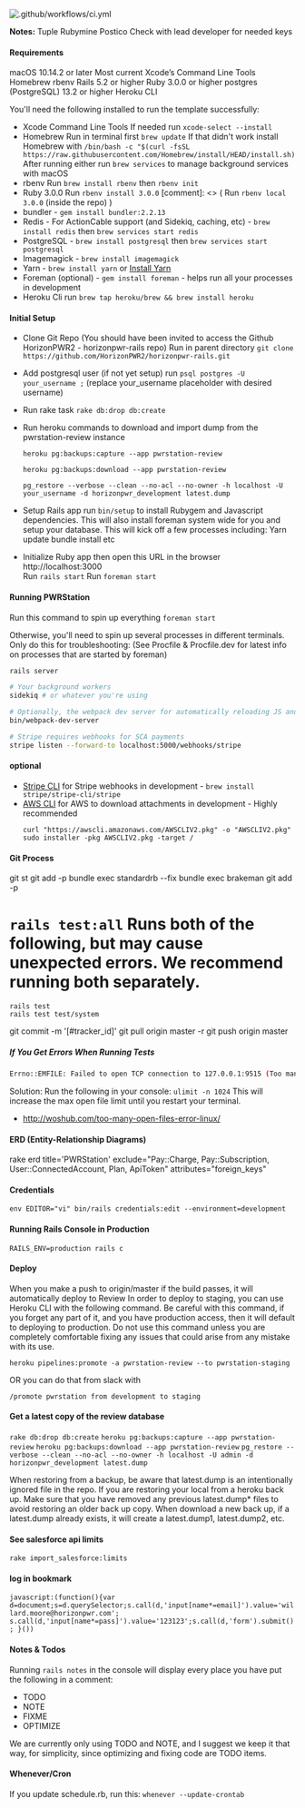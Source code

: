 
![.github/workflows/ci.yml](https://github.com/HorizonPWR2/horizonpwr-rails/workflows/.github/workflows/ci.yml/badge.svg)

**Notes:**
Tuple
Rubymine
Postico
Check with lead developer for needed keys 

#### Requirements
macOS 10.14.2 or later
Most current Xcode’s Command Line Tools 
Homebrew 
rbenv 
Rails 5.2 or higher
Ruby 3.0.0 or higher
postgres (PostgreSQL) 13.2 or higher
Heroku CLI

You'll need the following installed to run the template successfully:

* Xcode Command Line Tools
  If needed run `xcode-select --install`
* Homebrew 
  Run in terminal first `brew update` 
  If that didn't work install Homebrew with `/bin/bash -c "$(curl -fsSL https://raw.githubusercontent.com/Homebrew/install/HEAD/install.sh)`
  After running either run `brew services` to manage background services with macOS
* rbenv
  Run `brew install rbenv` then `rbenv init`
* Ruby 3.0.0
  Run `rbenv install 3.0.0`
[comment]: <> (  Run `rbenv local 3.0.0` &#40;inside the repo&#41; )
* bundler - `gem install bundler:2.2.13`  
* Redis - For ActionCable support (and Sidekiq, caching, etc) - `brew install redis` then `brew services start redis`
* PostgreSQL - `brew install postgresql` then `brew services start postgresql`
* Imagemagick - `brew install imagemagick`
* Yarn - `brew install yarn` or [Install Yarn](https://yarnpkg.com/en/docs/install)
* Foreman (optional) - `gem install foreman` - helps run all your
  processes in development
* Heroku Cli
  run `brew tap heroku/brew && brew install heroku`


#### Initial Setup
* Clone Git Repo (You should have been invited to access the Github HorizonPWR2 - horizonpwr-rails repo)
  Run in parent directory `git clone https://github.com/HorizonPWR2/horizonpwr-rails.git`
* Add postgresql user (if not yet setup)
  run `psql postgres -U your_username ;` (replace your_username placeholder with desired username)
* Run rake task `rake db:drop db:create`
* Run heroku commands to download and import dump from the pwrstation-review instance

  `heroku pg:backups:capture --app pwrstation-review`
  
  `heroku pg:backups:download --app pwrstation-review`
  
  `pg_restore --verbose --clean --no-acl --no-owner -h localhost -U your_username -d horizonpwr_development latest.dump`
  
* Setup Rails app
  run `bin/setup` to install Rubygem and Javascript dependencies. This will also install foreman system wide for you and setup your database.
    This will kick off a few processes including:
      Yarn update
      bundle install
      etc
* Initialize Ruby app then open this URL in the browser http://localhost:3000  
  Run `rails start` 
  Run `foreman start` 
  

#### Running PWRStation
Run this command to spin up everything
`foreman start`

Otherwise, you'll need to spin up several processes in different
terminals. Only do this for troubleshooting:
(See Procfile & Procfile.dev for latest info on processes that are started by foreman)

```bash
rails server

# Your background workers
sidekiq # or whatever you're using

# Optionally, the webpack dev server for automatically reloading JS and CSS changes
bin/webpack-dev-server

# Stripe requires webhooks for SCA payments
stripe listen --forward-to localhost:5000/webhooks/stripe
```

#### optional
* [Stripe CLI](https://stripe.com/docs/stripe-cli) for Stripe webhooks in development - `brew install stripe/stripe-cli/stripe`
* [AWS CLI](https://docs.aws.amazon.com/cli/latest/userguide/getting-started-install.html#command-line-installer---all-users) for AWS to download attachments in development - Highly recommended
    ```
    curl "https://awscli.amazonaws.com/AWSCLIV2.pkg" -o "AWSCLIV2.pkg"
    sudo installer -pkg AWSCLIV2.pkg -target /
    ```


#### Git Process
git st
git add -p
bundle exec standardrb --fix
bundle exec brakeman
git add -p
# `rails test:all` Runs both of the following, but may cause unexpected errors. We recommend running both separately.
    rails test
    rails test test/system
git commit -m '[#tracker_id]'
git pull origin master -r
git push origin master

##### If You Get Errors When Running Tests
```bash
Errno::EMFILE: Failed to open TCP connection to 127.0.0.1:9515 (Too many open files - socket(2) for "127.0.0.1" port 9515)
```
Solution:
Run the following in your console: `ulimit -n 1024`
This will increase the max open file limit until you restart your terminal.
- http://woshub.com/too-many-open-files-error-linux/

#### ERD (Entity-Relationship Diagrams)
rake erd title='PWRStation' exclude="Pay::Charge, Pay::Subscription, User::ConnectedAccount, Plan, ApiToken" attributes="foreign_keys"


#### Credentials
`env EDITOR="vi" bin/rails credentials:edit --environment=development`


#### Running Rails Console in Production
`RAILS_ENV=production rails c`


#### Deploy
When you make a push to origin/master if the build passes, it will automatically deploy to Review
In order to deploy to staging, you can use Heroku CLI with the following command.
Be careful with this command, if you forget any part of it, and you have production access, then it will default to 
deploying to production. Do not use this command unless you are completely comfortable fixing any issues that could arise 
from any mistake with its use.

`heroku pipelines:promote -a pwrstation-review --to pwrstation-staging`

OR you can do that from slack with

`/promote pwrstation from development to staging`


#### Get a latest copy of the review database
`rake db:drop db:create`
`heroku pg:backups:capture --app pwrstation-review`
`heroku pg:backups:download --app pwrstation-review`
`pg_restore --verbose --clean --no-acl --no-owner -h localhost -U admin -d horizonpwr_development latest.dump`

When restoring from a backup, be aware that latest.dump is an intentionally ignored file in the repo. If you are 
restoring your local from a heroku back up. Make sure that you have removed any previous latest.dump* files to avoid 
restoring an older back up copy. When download a new back up, if a latest.dump already exists, it will create a 
latest.dump1, latest.dump2, etc.


#### See salesforce api limits
`rake import_salesforce:limits`


#### log in bookmark
`javascript:(function(){var d=document;s=d.querySelector;s.call(d,'input[name*=email]').value='willard.moore@horizonpwr.com'; s.call(d,'input[name*=pass]').value='123123';s.call(d,'form').submit(); }())`


#### Notes & Todos
Running `rails notes` in the console will display every place you have put the following in a comment:
- TODO
- NOTE
- FIXME
- OPTIMIZE

We are currently only using TODO and NOTE, and I suggest we keep it that way, for simplicity, since optimizing and fixing
code are TODO items.


#### Whenever/Cron
If you update schedule.rb, run this:
`whenever --update-crontab`
